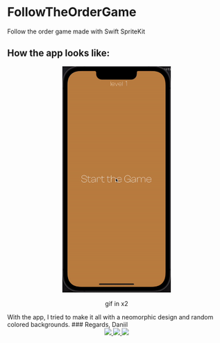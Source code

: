 # FollowTheOrderGame
Follow the order game made with Swift SpriteKit

## How the app looks like:
<div align="center">
<img src="https://github.com/ArtemenkoDany/FollowTheOrderGame/blob/main/gif/ezgif-2-459b77fb1c.gif" width="250" height="520"/>
<p>gif in x2</p>
</div>
With the app, I tried to make it all with a neomorphic design and random colored backgrounds.
### Regards, Daniil

<div align="center">
 <a href="https://www.instagram.com/danyderudenko/">
        <img src="https://github.com/ultralytics/yolov5/releases/download/v1.0/logo-social-instagram.png" width="3%"/>
    </a>
 
 <a href="https://github.com/ArtemenkoDany">
        <img src="https://github.com/ultralytics/yolov5/releases/download/v1.0/logo-social-github.png" width="3%"/>
    </a>
 
 <a href="https://www.facebook.com/dany.kreet/">
        <img src="https://github.com/ultralytics/yolov5/releases/download/v1.0/logo-social-facebook.png" width="3%"/>
    </a>
</div>
